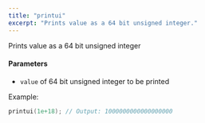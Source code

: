 ```yaml
---
title: "printui"
excerpt: "Prints value as a 64 bit unsigned integer."
---
```

Prints value as a 64 bit unsigned integer 
#### Parameters
* `value` of 64 bit unsigned integer to be printed

Example:

```cpp
printui(1e+18); // Output: 1000000000000000000
```